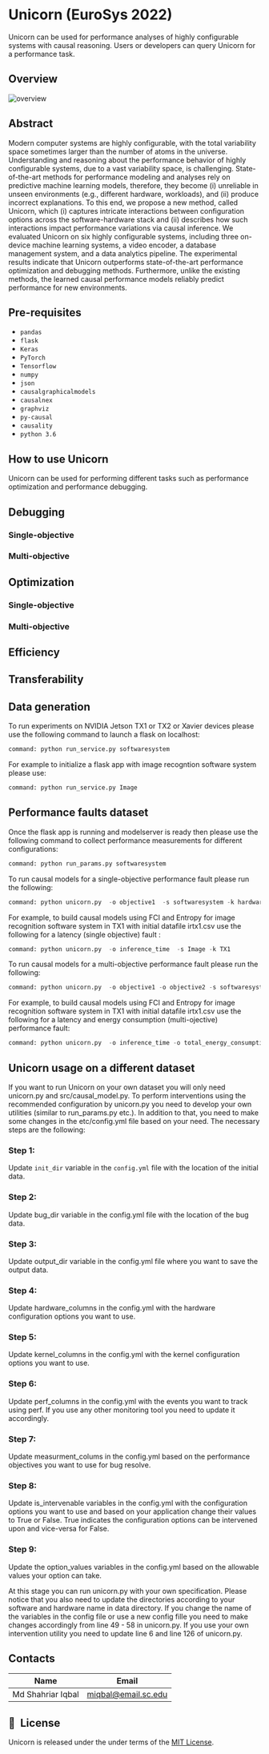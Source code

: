 # Unicorn (EuroSys 2022)
Unicorn can be used for performance analyses of highly configurable systems with causal reasoning. Users or developers can query Unicorn for a performance task.
## Overview
![overview](https://user-images.githubusercontent.com/12802456/151218680-5456bcdc-27c0-4736-b54c-7483bc394b8c.png)
## Abstract
Modern computer systems are highly configurable, with the total variability space sometimes larger than the number of atoms in the universe. Understanding and reasoning about the performance behavior of highly configurable systems, due to a vast variability space, is challenging. State-of-the-art methods for performance modeling and analyses rely on predictive machine learning models, therefore, they become (i) unreliable in unseen environments (e.g., different hardware, workloads), and (ii) produce incorrect explanations. To this end, we propose a new method, called Unicorn, which (i) captures intricate interactions between configuration options across the software-hardware stack and (ii) describes how such interactions impact performance variations via causal inference. We evaluated Unicorn on six highly configurable systems, including three on-device machine learning systems, a video encoder, a database management system, and a data analytics pipeline. The experimental results indicate that Unicorn outperforms state-of-the-art performance optimization and debugging methods. Furthermore, unlike the existing methods, the learned causal performance models reliably predict performance for new environments.


## Pre-requisites
* ``` pandas ```    
* ``` flask ```
* ``` Keras ```
* ``` PyTorch ```
* ``` Tensorflow ```
* ``` numpy ```
* ``` json ```
* ``` causalgraphicalmodels ```
* ``` causalnex ```
* ``` graphviz ```
* ``` py-causal ```
* ``` causality ```
* ```python 3.6 ```
## How to use Unicorn
Unicorn can be used for performing different tasks such as performance optimization and performance debugging.

## Debugging

### Single-objective

### Multi-objective

## Optimization

### Single-objective

### Multi-objective

## Efficiency

## Transferability


## Data generation
To run experiments on NVIDIA Jetson TX1 or TX2 or Xavier devices please use the following command to launch a flask on localhost:
```python
command: python run_service.py softwaresystem
```
For example to initialize a flask app with image recogntion software system please use:
```python
command: python run_service.py Image
```

## Performance faults dataset
Once the flask app is running and modelserver is ready then please use the following command to collect performance measurements for different configurations:
```python
command: python run_params.py softwaresystem
```

To run causal models for a single-objective performance fault please run the following:
```python
command: python unicorn.py  -o objective1  -s softwaresystem -k hardwaresystem
```
For example, to build causal models using FCI and Entropy for image recognition software system in TX1 with initial datafile irtx1.csv use the following for a latency (single objective) fault :
```python
command: python unicorn.py  -o inference_time  -s Image -k TX1
```

To run causal models for a multi-objective performance fault please run the following:
```python
command: python unicorn.py  -o objective1 -o objective2 -s softwaresystem -k hardwaresystem
```
For example, to build causal models using FCI and Entropy for image recognition software system in TX1 with initial datafile irtx1.csv use the following for a latency and energy consumption (multi-ojective) performance fault:
```python
command: python unicorn.py  -o inference_time -o total_energy_consumption -s Image -k TX1
```
## Unicorn usage on a different dataset
If you want to run Unicorn on your own dataset you will only need unicorn.py and src/causal_model.py. To perform interventions using the recommended configuration by unicorn.py you need to develop your own utilities (similar to run_params.py etc.). In addition to that, you need to make some changes in the etc/config.yml file based on your need. The necessary steps are the following:

### Step 1:
Update ```init_dir``` variable in the ```config.yml``` file with the location of the initial data.

### Step 2:
Update bug_dir variable in the config.yml file with the location of the bug data.

### Step 3:
Update output_dir variable in the config.yml file where you want to save the output data.

### Step 4:
Update hardware_columns in the config.yml with the hardware configuration options you want to use.

### Step 5:
Update kernel_columns in the config.yml with the kernel configuration options you want to use.

### Step 6:
Update perf_columns in the config.yml with the events you want to track using perf. If you use any other monitoring tool you need to update it accordingly.

### Step 7:
Update measurment_colums in the config.yml based on the performance objectives you want to use for bug resolve.

### Step 8:
Update is_intervenable variables in the config.yml with the configuration options you want to use and based on your application change their values to True or False. True indicates the configuration options can be intervened upon and vice-versa for False.

### Step 9:
Update the option_values variables in the config.yml based on the allowable values your option can take.

At this stage you can run unicorn.py with your own specification. Please notice that you also need to update the directories according to your software and hardware name in data directory. If you change the name of the variables in the config file or use a new config fille you need to make changes accordingly from line 49 - 58 in unicorn.py.
If you use your own intervention utility you need to update line 6 and line 126 of unicorn.py.



## Contacts
|Name|Email|     
|---------------|------------------|      
|Md Shahriar Iqbal|miqbal@email.sc.edu|     


## 📘&nbsp; License
Unicorn is released under the under terms of the [MIT License](LICENSE).
